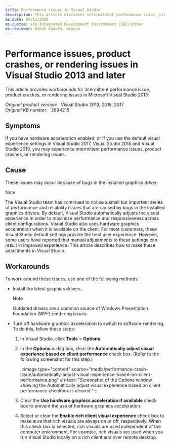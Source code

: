 ```yaml
---
title: Performance issues in Visual Studio
description: This article discusses intermittent performance issue, product crashes, or rendering issues in Visual Studio 2013 if you use hardware acceleration or the default.
ms.date: 04/13/2020
ms.custom: sap:Integrated Development Environment (IDE)\Other
ms.reviewer: Ashok Kamath, meyoun
---
```

# Performance issues, product crashes, or rendering issues in Visual Studio 2013 and later

This article provides workarounds for intermittent performance issue, product crashes, or rendering issues in Microsoft Visual Studio 2013.

_Original product version:_ &nbsp; Visual Studio 2013, 2015, 2017  
_Original KB number:_ &nbsp; 2894215

## Symptoms

If you have hardware acceleration enabled, or if you use the default visual experience settings in Visual Studio 2017, Visual Studio 2015 and Visual Studio 2013, you may experience intermittent performance issues, product crashes, or rendering issues.

## Cause

These issues may occur because of bugs in the installed graphics driver.

> [!NOTE]
> The Visual Studio team has continued to notice a small but important series of performance and reliability issues that are caused by bugs in the installed graphics drivers. By default, Visual Studio automatically adjusts the visual experience in order to maximize performance and responsiveness across client configurations. Visual Studio also uses hardware graphics acceleration when it is available on the client. For most customers, these Visual Studio default settings provide the best user experience. However, some users have reported that manual adjustments to these settings can result in improved experience. This article describes how to make these adjustments in Visual Studio.

## Workarounds

To work around these issues, use one of the following methods:

- Install the latest graphics drivers.

    > [!NOTE]
    > Outdated drivers are a common source of Windows Presentation Foundation (WPF) rendering issues.

- Turn off hardware graphics acceleration to switch to software rendering. To do this, follow these steps:
    1. In Visual Studio, click **Tools** > **Options**.
    2. In the **Options** dialog box, clear the **Automatically adjust visual experience based on client performance** check box. (Refer to the following screenshot for this step.)

        :::image type="content" source="media/performance-crash-issue/automatically-adjust-visual-experience-based-on-client-performance.png" alt-text="Screenshot of the Options window showing the Automatically adjust visual experience based on client performance checkbox is cleared.":::

    3. Clear the **Use hardware graphics acceleration if available** check box to prevent the use of hardware graphics acceleration.

    4. Select or clear the **Enable rich client visual experience** check box to make sure that rich visuals are always on or off, respectively. When this check box is selected, rich visuals are used independent of the computer environment. For example, rich visuals are used when you run Visual Studio locally on a rich client and over remote desktop.
